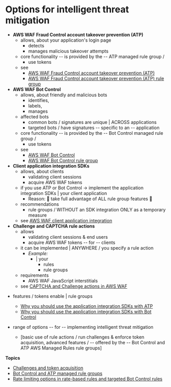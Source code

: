 # Options for intelligent threat mitigation<a name="waf-managed-protections-comparison-table"></a>

+ **AWS WAF Fraud Control account takeover prevention \(ATP\)**
  + allows, about your application's login page
    + detects
    + manages malicious takeover attempts 
  + core functionality -- is provided by the -- ATP managed rule group /
    + use tokens
  + see 
    + [AWS WAF Fraud Control account takeover prevention \(ATP\)](waf-atp.md)
    + [AWS WAF Fraud Control account takeover prevention \(ATP\) rule group](aws-managed-rule-groups-atp.md)
+ **AWS WAF Bot Control**
  + allows, about friendly and malicious bots
    + identifies,
    + labels,
    + manages
  + affected bots
    + common bots / signatures are unique | ACROSS applications
    + targeted bots / have signatures -- specific to an -- application 
  + core functionality -- is provided by the -- Bot Control managed rule group /
    + use tokens
  + see 
    + [AWS WAF Bot Control](waf-bot-control.md)
    + [AWS WAF Bot Control rule group](aws-managed-rule-groups-bot.md)
+ **Client application integration SDKs**
  + allows, about clients 
    + validating client sessions
    + acquire AWS WAF tokens 
  + if you use ATP or Bot Control -> implement the application integration SDKs | your client application
    + Reason: 🧠 take full advantage of ALL rule group features 🧠 
  + recommendations
    + rule groups / WITHOUT an SDK integration ONLY as a temporary measure
  + see [AWS WAF client application integration](waf-application-integration.md) 
+ **Challenge and CAPTCHA rule actions**
  + allows
    + validating client sessions & end users
    + acquire AWS WAF tokens -- for -- clients
  + it can be implemented | ANYWHERE / you specify a rule action 
    + _Example:_
      + | your
        + rules
        + rule groups
  + requirements
    + AWS WAF JavaScript interstitials
  + see [CAPTCHA and Challenge actions in AWS WAF](waf-captcha-and-challenge.md)

* features / tokens enable | rule groups
  * [Why you should use the application integration SDKs with ATP](waf-atp-with-tokens.md)
  * [Why you should use the application integration SDKs with Bot Control](waf-bot-with-tokens.md) 

* range of options -- for -- implementing intelligent threat mitigation
  * [basic use of rule actions / run challenges & enforce token acquisition, advanced features / -- offered by the -- Bot Control and ATP AWS Managed Rules rule groups]

**Topics**
+ [Challenges and token acquisition](waf-managed-protections-comparison-table-token.md)
+ [Bot Control and ATP managed rule groups](waf-managed-protections-comparison-table-rg.md)
+ [Rate limiting options in rate\-based rules and targeted Bot Control rules](waf-managed-protections-comparison-table-rbr-bot.md)
